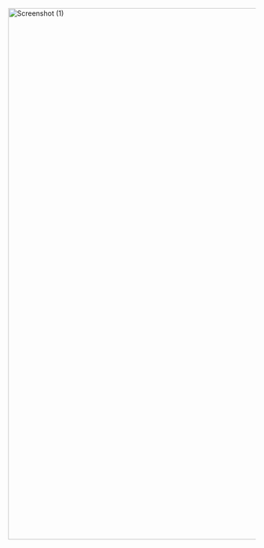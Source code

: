 <img width="1920" height="1080" alt="Screenshot (1)" src="https://github.com/user-attachments/assets/8d3451de-1405-4579-b0da-726d332f09e7" />

